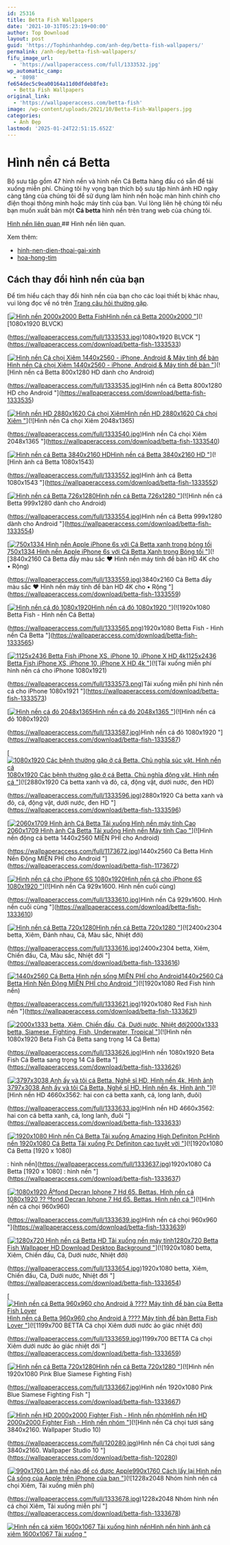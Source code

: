 ```yaml
---
id: 25316
title: Betta Fish Wallpapers
date: '2021-10-31T05:23:19+00:00'
author: Top Download
layout: post
guid: 'https://Tophinhanhdep.com/anh-dep/betta-fish-wallpapers/'
permalink: /anh-dep/betta-fish-wallpapers/
fifu_image_url:
  - 'https://wallpaperaccess.com/full/1333532.jpg'
wp_automatic_camp:
  - '8098'
fe654dec5c9ea00164a11d0dfdeb8fe3:
  - Betta Fish Wallpapers
original_link:
  - 'https://wallpaperaccess.com/betta-fish'
image: /wp-content/uploads/2021/10/Betta-Fish-Wallpapers.jpg
categories:
  - Ảnh Đẹp
lastmod: '2025-01-24T22:51:15.652Z'
---
```

# Hình nền cá Betta

Bộ sưu tập gồm 47 hình nền và hình nền Cá Betta hàng đầu có sẵn để tải xuống miễn phí. Chúng tôi hy vọng bạn thích bộ sưu tập hình ảnh HD ngày càng tăng của chúng tôi để sử dụng làm hình nền hoặc màn hình chính cho điện thoại thông minh hoặc máy tính của bạn. Vui lòng liên hệ chúng tôi nếu bạn muốn xuất bản một **Cá betta** hình nền trên trang web của chúng tôi.

[Hình nền liên quan ](#related) ## Hình nền liên quan.

   
 Xem thêm:

   
- [hinh-nen-dien-thoai-gai-xinh](https://tophinhanhdep.com/hinh-nen-dep/hinh-nen-dien-thoai-gai-xinh/)
- [hoa-hong-tim](https://tophinhanhdep.com/hoa-hong/hoa-hong-tim/)

## Cách thay đổi hình nền của bạn

Để tìm hiểu cách thay đổi hình nền của bạn cho các loại thiết bị khác nhau, vui lòng đọc về nó trên [Trang câu hỏi thường gặp](https://tophinhanhdep.com/faq/).

  
[[![Hình nền 2000x2000 Betta Fish](https://wallpaperaccess.com/full/1333532.jpg)Hình nền cá Betta 2000x2000 "](https://wallpaperaccess.com/download/betta-fish-1333532)](![1080x1920 BLVCK)

(https://wallpaperaccess.com/full/1333533.jpg)1080x1920 BLVCK "](https://wallpaperaccess.com/download/betta-fish-1333533)

[[![Hình nền Cá chọi Xiêm 1440x2560 - iPhone, Android & Máy tính để bàn](https://wallpaperaccess.com/full/1078636.jpg)Hình nền Cá chọi Xiêm 1440x2560 - iPhone, Android &amp; Máy tính để bàn "](https://wallpaperaccess.com/download/betta-fish-1078636)](![Hình nền cá Betta 800x1280 HD dành cho Android)

(https://wallpaperaccess.com/full/1333535.jpg)Hình nền cá Betta 800x1280 HD cho Android "](https://wallpaperaccess.com/download/betta-fish-1333535)

[[![Hình nền HD 2880x1620 Cá chọi Xiêm](https://wallpaperaccess.com/full/1333537.jpg)Hình nền HD 2880x1620 Cá chọi Xiêm "](https://wallpaperaccess.com/download/betta-fish-1333537)](![Hình nền Cá chọi Xiêm 2048x1365)

(https://wallpaperaccess.com/full/1333540.jpg)Hình nền Cá chọi Xiêm 2048x1365 "](https://wallpaperaccess.com/download/betta-fish-1333540)

[[![Hình nền cá Betta 3840x2160 HD](https://wallpaperaccess.com/full/1333542.jpg)Hình nền cá Betta 3840x2160 HD "](https://wallpaperaccess.com/download/betta-fish-1333542)](![Hình ảnh cá Betta 1080x1543)

(https://wallpaperaccess.com/full/1333552.jpg)Hình ảnh cá Betta 1080x1543 "](https://wallpaperaccess.com/download/betta-fish-1333552)

[[![Hình nền cá Betta 726x1280](https://wallpaperaccess.com/full/1333553.jpg)Hình nền cá Betta 726x1280 "](https://wallpaperaccess.com/download/betta-fish-1333553)](![Hình nền cá Betta 999x1280 dành cho Android)

(https://wallpaperaccess.com/full/1333554.jpg)Hình nền cá Betta 999x1280 dành cho Android "](https://wallpaperaccess.com/download/betta-fish-1333554)

[[![750x1334 Hình nền Apple iPhone 6s với Cá Betta xanh trong bóng tối](https://wallpaperaccess.com/full/1078641.jpg)750x1334 Hình nền Apple iPhone 6s với Cá Betta Xanh trong Bóng tối "](https://wallpaperaccess.com/download/betta-fish-1078641)](![3840x2160 Cá Betta đầy màu sắc ❤ Hình nền máy tính để bàn HD 4K cho • Rộng)

(https://wallpaperaccess.com/full/1333559.jpg)3840x2160 Cá Betta đầy màu sắc ❤ Hình nền máy tính để bàn HD 4K cho • Rộng "](https://wallpaperaccess.com/download/betta-fish-1333559)

[[![Hình nền cá đỏ 1080x1920](https://wallpaperaccess.com/full/1078643.jpg)Hình nền cá đỏ 1080x1920 "](https://wallpaperaccess.com/download/betta-fish-1078643)](![1920x1080 Betta Fish - Hình nền Cá Betta)

(https://wallpaperaccess.com/full/1333565.png)1920x1080 Betta Fish - Hình nền Cá Betta "](https://wallpaperaccess.com/download/betta-fish-1333565)

[[![1125x2436 Betta Fish iPhone XS, iPhone 10, iPhone X HD 4k](https://wallpaperaccess.com/full/1333572.jpg)1125x2436 Betta Fish iPhone XS, iPhone 10, iPhone X HD 4k "](https://wallpaperaccess.com/download/betta-fish-1333572)](![Tải xuống miễn phí hình nền cá cho iPhone 1080x1921)

(https://wallpaperaccess.com/full/1333573.png)Tải xuống miễn phí hình nền cá cho iPhone 1080x1921 "](https://wallpaperaccess.com/download/betta-fish-1333573)

[[![Hình nền cá đỏ 2048x1365](https://wallpaperaccess.com/full/1333583.jpg)Hình nền cá đỏ 2048x1365 "](https://wallpaperaccess.com/download/betta-fish-1333583)](![Hình nền cá đỏ 1080x1920)

(https://wallpaperaccess.com/full/1333587.jpg)Hình nền cá đỏ 1080x1920 "](https://wallpaperaccess.com/download/betta-fish-1333587)

[[![1080x1920 Các bệnh thường gặp ở cá Betta.  Chủ nghĩa súc vật.  Hình nền cá](https://wallpaperaccess.com/full/1333594.jpg)1080x1920 Các bệnh thường gặp ở cá Betta. Chủ nghĩa động vật. Hình nền cá "](https://wallpaperaccess.com/download/betta-fish-1333594)](![2880x1920 Cá betta xanh và đỏ, cá, động vật, dưới nước, đen HD)

(https://wallpaperaccess.com/full/1333596.jpg)2880x1920 Cá betta xanh và đỏ, cá, động vật, dưới nước, đen HD "](https://wallpaperaccess.com/download/betta-fish-1333596)

[[![2060x1709 Hình ảnh Cá Betta Tải xuống Hình nền máy tính Cao](https://wallpaperaccess.com/full/1333602.jpg)2060x1709 Hình ảnh Cá Betta Tải xuống Hình nền Máy tính Cao "](https://wallpaperaccess.com/download/betta-fish-1333602)](![Hình nền động cá betta 1440x2560 MIỄN PHÍ cho Android)

(https://wallpaperaccess.com/full/1173672.jpg)1440x2560 Cá Betta Hình Nền Động MIỄN PHÍ cho Android "](https://wallpaperaccess.com/download/betta-fish-1173672)

[[![Hình nền cá cho iPhone 6S 1080x1920](https://wallpaperaccess.com/full/1333606.jpg)Hình nền cá cho iPhone 6S 1080x1920 "](https://wallpaperaccess.com/download/betta-fish-1333606)](![Hình nền Cá 929x1600.  Hình nền cuối cùng)

(https://wallpaperaccess.com/full/1333610.jpg)Hình nền Cá 929x1600. Hình nền cuối cùng "](https://wallpaperaccess.com/download/betta-fish-1333610)

[[![Hình nền cá Betta 720x1280](https://wallpaperaccess.com/full/1333611.jpg)Hình nền cá Betta 720x1280 "](https://wallpaperaccess.com/download/betta-fish-1333611)](![2400x2304 betta, Xiêm, Đánh nhau, Cá, Màu sắc, Nhiệt đới)

(https://wallpaperaccess.com/full/1333616.jpg)2400x2304 betta, Xiêm, Chiến đấu, Cá, Màu sắc, Nhiệt đới "](https://wallpaperaccess.com/download/betta-fish-1333616)

[[![1440x2560 Cá Betta Hình nền sống MIỄN PHÍ cho Android](https://wallpaperaccess.com/full/1333618.jpg)1440x2560 Cá Betta Hình Nền Động MIỄN PHÍ cho Android "](https://wallpaperaccess.com/download/betta-fish-1333618)](![1920x1080 Red Fish hình nền)

(https://wallpaperaccess.com/full/1333621.jpg)1920x1080 Red Fish hình nền "](https://wallpaperaccess.com/download/betta-fish-1333621)

[[![2000x1333 betta, Xiêm, Chiến đấu, Cá, Dưới nước, Nhiệt đới](https://wallpaperaccess.com/full/1333624.jpg)2000x1333 betta, Siamese, Fighting, Fish, Underwater, Tropical "](https://wallpaperaccess.com/download/betta-fish-1333624)](![Hình nền 1080x1920 Beta Fish Cá Betta sang trọng 14 Cá Betta)

(https://wallpaperaccess.com/full/1333626.jpg)Hình nền 1080x1920 Beta Fish Cá Betta sang trọng 14 Cá Betta "](https://wallpaperaccess.com/download/betta-fish-1333626)

[[![3797x3038 Anh ấy và tôi cá Betta, Nghệ sĩ HD, Hình nền 4k, Hình ảnh](https://wallpaperaccess.com/full/1333630.jpg)3797x3038 Anh ấy và tôi Cá Betta, Nghệ sĩ HD, Hình nền 4k, Hình ảnh "](https://wallpaperaccess.com/download/betta-fish-1333630)](![Hình nền HD 4660x3562: hai con cá betta xanh, cá, long lanh, đuôi)

(https://wallpaperaccess.com/full/1333633.jpg)Hình nền HD 4660x3562: hai con cá betta xanh, cá, long lanh, đuôi "](https://wallpaperaccess.com/download/betta-fish-1333633)

[[![1920x1080 Hình nền Cá Betta Tải xuống Amazing High Definiton Pc](https://wallpaperaccess.com/full/1333636.jpg)Hình nền 1920x1080 Cá Betta Tải xuống Pc Definiton cao tuyệt vời "](https://wallpaperaccess.com/download/betta-fish-1333636)](![1920x1080 Cá Betta [1920 x 1080)

 : hình nền](https://wallpaperaccess.com/full/1333637.jpg)1920x1080 Cá Betta \[1920 x 1080\] : hình nền "](https://wallpaperaccess.com/download/betta-fish-1333637)

[[![1080x1920 Âºfond Decran Iphone 7 Hd 65. Bettas.  Hình nền cá](https://wallpaperaccess.com/full/822398.jpg)1080x1920 ?? ºfond Decran Iphone 7 Hd 65. Bettas. Hình nền cá "](https://wallpaperaccess.com/download/betta-fish-822398)](![Hình nền cá chọi 960x960)

(https://wallpaperaccess.com/full/1333639.jpg)Hình nền cá chọi 960x960 "](https://wallpaperaccess.com/download/betta-fish-1333639)

[[![1280x720 Hình nền cá Betta HD Tải xuống nền máy tính](https://wallpaperaccess.com/full/1333640.jpg)1280x720 Betta Fish Wallpaper HD Download Desktop Background "](https://wallpaperaccess.com/download/betta-fish-1333640)](![1920x1080 betta, Xiêm, Chiến đấu, Cá, Dưới nước, Nhiệt đới)

(https://wallpaperaccess.com/full/1333654.jpg)1920x1080 betta, Xiêm, Chiến đấu, Cá, Dưới nước, Nhiệt đới "](https://wallpaperaccess.com/download/betta-fish-1333654)

[[![Hình nền cá Betta 960x960 cho Android â ????  Máy tính để bàn của Betta Fish Lover](https://wallpaperaccess.com/full/1333656.jpg)Hình nền cá Betta 960x960 cho Android â ???? Máy tính để bàn Betta Fish Lover "](https://wallpaperaccess.com/download/betta-fish-1333656)](![1199x700 BETTA Cá chọi Xiêm dưới nước ảo giác nhiệt đới)

(https://wallpaperaccess.com/full/1333659.jpg)1199x700 BETTA Cá chọi Xiêm dưới nước ảo giác nhiệt đới "](https://wallpaperaccess.com/download/betta-fish-1333659)

[[![Hình nền cá Betta 720x1280](https://wallpaperaccess.com/full/1333662.jpg)Hình nền cá Betta 720x1280 "](https://wallpaperaccess.com/download/betta-fish-1333662)](![Hình nền 1920x1080 Pink Blue Siamese Fighting Fish)

(https://wallpaperaccess.com/full/1333667.jpg)Hình nền 1920x1080 Pink Blue Siamese Fighting Fish "](https://wallpaperaccess.com/download/betta-fish-1333667)

[[![Hình nền HD 2000x2000 Fighter Fish - Hình nền nhóm](https://wallpaperaccess.com/full/1333669.jpg)Hình nền HD 2000x2000 Fighter Fish - Hình nền nhóm "](https://wallpaperaccess.com/download/betta-fish-1333669)](![Hình nền Cá chọi tươi sáng 3840x2160.  Wallpaper Studio 10)

(https://wallpaperaccess.com/full/120280.jpg)Hình nền Cá chọi tươi sáng 3840x2160. Wallpaper Studio 10 "](https://wallpaperaccess.com/download/betta-fish-120280)

[[![990x1760 Làm thế nào để có được Apple](https://wallpaperaccess.com/full/915978.jpg)990x1760 Cách lấy lại Hình nền Cá sống của Apple trên iPhone của bạn "](https://wallpaperaccess.com/download/betta-fish-915978)](![1228x2048 Nhóm hình nền cá chọi Xiêm, Tải xuống miễn phí)

(https://wallpaperaccess.com/full/1333678.jpg)1228x2048 Nhóm hình nền cá chọi Xiêm, Tải xuống miễn phí "](https://wallpaperaccess.com/download/betta-fish-1333678)

[![Hình nền cá xiêm 1600x1067 Tải xuống hình nền](https://wallpaperaccess.com/full/1333680.jpg)Hình nền hình ảnh cá xiêm 1600x1067 Tải xuống "](https://wallpaperaccess.com/download/betta-fish-1333680)
